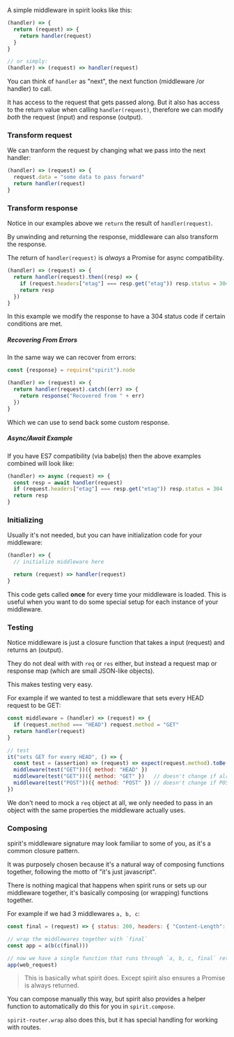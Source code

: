 A simple middleware in spirit looks like this:

```js
(handler) => {
  return (request) => {
    return handler(request)
  }
}

// or simply:
(handler) => (request) => handler(request)
```

You can think of `handler` as "next", the next function (middleware /or handler) to call.

It has access to the request that gets passed along. But it also has access to the return value when calling `handler(request)`, therefore we can modify _both_ the request (input) and response (output).


### Transform request

We can tranform the request by changing what we pass into the next handler:

```js
(handler) => (request) => {
  request.data = "some data to pass forward"
  return handler(request)
}
```


### Transform response

Notice in our examples above we `return` the result of `handler(request)`.

By unwinding and returning the response, middleware can also transform the response.

The return of `handler(request)` is _always_ a Promise for async compatibility.

```js
(handler) => (request) => {
  return handler(request).then((resp) => {
    if (request.headers["etag"] === resp.get("etag")) resp.status = 304
    return resp
  })
}
```

In this example we modify the response to have a 304 status code if certain conditions are met.

##### Recovering From Errors

In the same way we can recover from errors:
```js
const {response} = require("spirit").node

(handler) => (request) => {
  return handler(request).catch((err) => {
    return response("Recovered from " + err)
  })
}
```
Which we can use to send back some custom response.

##### Async/Await Example

If you have ES7 compatibility (via babeljs) then the above examples combined will look like:

```js
(handler) => async (request) => { 
  const resp = await handler(request)
  if (request.headers["etag"] === resp.get("etag")) resp.status = 304
  return resp
}
```

### Initializing
Usually it's not needed, but you can have initialization code for your middleware:

```js
(handler) => {
  // initialize middleware here

  return (request) => handler(request)
}
```

This code gets called __once__ for every time your middleware is loaded. This is useful when you want to do some special setup for each instance of your middleware.


### Testing

Notice middleware is just a closure function that takes a input (request) and returns an (output).

They do not deal with with `req` or `res` either, but instead a request map or response map (which are small JSON-like objects).

This makes testing very easy.

For example if we wanted to test a middleware that sets every HEAD request to be GET:
```js
const middleware = (handler) => (request) => {
  if (request.method === "HEAD") request.method = "GET"
  return handler(request)
}

// test
it("sets GET for every HEAD", () => {
  const test = (assertion) => (request) => expect(request.method).toBe(assertion)
  middleware(test("GET"))({ method: "HEAD" })
  middleware(test("GET"))({ method: "GET" })   // doesn't change if already GET
  middleware(test("POST"))({ method: "POST" }) // doesn't change if POST
})
```

We don't need to mock a `req` object at all, we only needed to pass in an object with the same properties the middleware actually uses.

### Composing
spirit's middleware signature may look familiar to some of you, as it's a common closure pattern.

It was purposely chosen because it's a natural way of composing functions together, following the motto of "it's just javascript". 

There is nothing magical that happens when spirit runs or sets up our middleware together, it's basically composing (or wrapping) functions together.

For example if we had 3 middlewares `a, b, c`:
```js
const final = (request) => { status: 200, headers: { "Content-Length": 11 }, body: "Hello World" }

// wrap the middlewares together with `final`
const app = a(b(c(final)))

// now we have a single function that runs through `a, b, c, final` returning the response along the way
app(web_request) 
```

> This is basically what spirit does. Except spirit also ensures a Promise is always returned.

You can compose manually this way, but spirit also provides a helper function to automatically do this for you in `spirit.compose`.

`spirit-router.wrap` also does this, but it has special handling for working with routes.